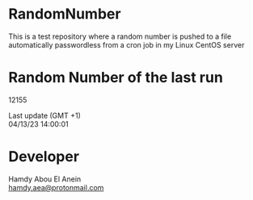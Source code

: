 # RandomNumber    
This is a test repository where a random number is pushed to a file automatically passwordless from a cron job in my Linux CentOS server    
# Random Number of the last run   
12155
      
Last update (GMT +1)    
04/13/23 14:00:01
# Developer    
Hamdy Abou El Anein   
hamdy.aea@protonmail.com
